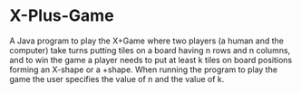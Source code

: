 # X-Plus-Game
A Java program to play the X+Game where two players (a human and the computer) take turns putting tiles on a board having n rows and n columns, and to win the game a player needs to put at least k tiles on board positions forming an X-shape or a +shape. When running the program to play the game the user specifies the value of n and the value of k.
